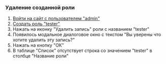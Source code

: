 ### Удаление созданной роли

1. [Войти на сайт с пользователем "admin"](../../../../0.%20Шаги/1.%20Войти%20на%20сайт%20с%20пользователем%20username.md)
1. [Создать роль "tester"](../../../../0.%20Шаги/4.%20Создать%20роль%20с%20именем%20userrole.md)
1. Нажать на иконку "Удалить запись" роли с названием "tester"
1. Появилось модальное диалоговое окно с текстом "Вы уверены что хотите удалить эту запись?"
1. Нажать на кнопку "ОК"
1. В таблице "Список" отсутствует строка со значением "tester" в столбце "Название роли"
